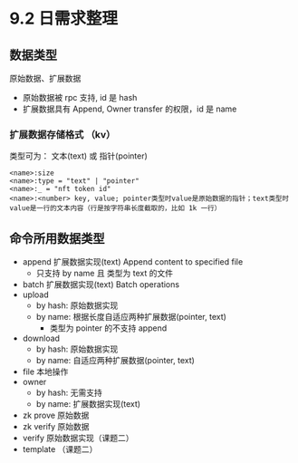 # 9.2 日需求整理
## 数据类型
原始数据、扩展数据
- 原始数据被 rpc 支持, id 是 hash
- 扩展数据具有 Append, Owner transfer 的权限，id 是 name

### 扩展数据存储格式 （kv）
类型可为： 文本(text) 或 指针(pointer)
```
<name>:size
<name>:type = "text" | "pointer"
<name>:_ = "nft token id"
<name>:<number> key, value; pointer类型时value是原始数据的指针；text类型时value是一行的文本内容（行是按字符串长度截取的，比如 1k 一行）
```
## 命令所用数据类型
- append      扩展数据实现(text) Append content to specified file  
    - 只支持 by name 且 类型为 text 的文件
- batch       扩展数据实现(text) Batch operations
- upload      
    - by hash: 原始数据实现
    - by name: 根据长度自适应两种扩展数据(pointer, text) 
        - 类型为 pointer 的不支持 append
- download    
    - by hash: 原始数据实现
    - by name: 自适应两种扩展数据(pointer, text) 
- file        本地操作
- owner       
    - by hash: 无需支持
    - by name: 扩展数据实现(text)
- zk prove    原始数据
- zk verify   原始数据
- verify      原始数据实现（课题二）
- template   （课题二）
